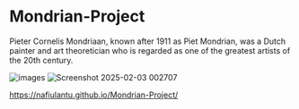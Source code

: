 # Mondrian-Project
Pieter Cornelis Mondriaan, known after 1911 as Piet Mondrian, was a Dutch painter and art theoretician who is regarded as one of the greatest artists of the 20th century.


![images](https://github.com/user-attachments/assets/77650ed7-1b4f-42dc-a9d4-fc0a709f3e58)
![Screenshot 2025-02-03 002707](https://github.com/user-attachments/assets/36fc91e7-766d-4f26-9f4e-879f288814b6)

https://nafiulantu.github.io/Mondrian-Project/
